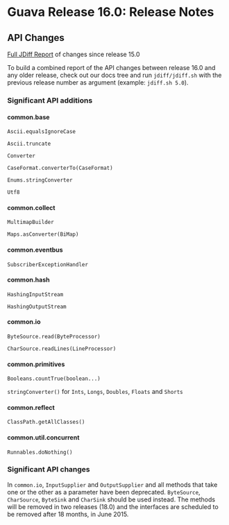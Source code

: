 # Guava Release 16.0: Release Notes

## API Changes

[Full JDiff Report](http://google.github.io/guava/releases/16.0/api/diffs/) of changes since release 15.0

To build a combined report of the API changes between release 16.0 and any older release, check out our docs tree and run `jdiff/jdiff.sh` with the previous release number as argument (example: `jdiff.sh 5.0`).

### Significant API additions

#### common.base

`Ascii.equalsIgnoreCase`

`Ascii.truncate`

`Converter`

`CaseFormat.converterTo(CaseFormat)`

`Enums.stringConverter`

`Utf8`

#### common.collect

`MultimapBuilder`

`Maps.asConverter(BiMap)`

#### common.eventbus

`SubscriberExceptionHandler`

#### common.hash

`HashingInputStream`

`HashingOutputStream`

#### common.io

`ByteSource.read(ByteProcessor)`

`CharSource.readLines(LineProcessor)`

#### common.primitives

`Booleans.countTrue(boolean...)`

`stringConverter()` for `Ints`, `Longs`, `Doubles`, `Floats` and `Shorts`

#### common.reflect

`ClassPath.getAllClasses()`

#### common.util.concurrent

`Runnables.doNothing()`

### Significant API changes

In `common.io`, `InputSupplier` and `OutputSupplier` and all methods that take one or the other as a parameter have been deprecated. `ByteSource`, `CharSource`, `ByteSink` and `CharSink` should be used instead. The methods will be removed in two releases (18.0) and the interfaces are scheduled to be removed after 18 months, in June 2015.
